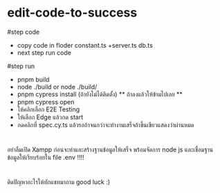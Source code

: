 # edit-code-to-success

#step code
 - copy code in floder constant.ts +server.ts db.ts
 - next step run code

#step run
 - pnpm build
 - node ./build or node ./build/
 - pnpm cypress install (ถ้ายังไม่ได้ติดตั้ง) ** ถ้าลงแล้วให้ข้ามไปเลย **
 - pnpm cypress open
 - ให้คลิกเลือก E2E Testing
 - ให้เลือก Edge แล้วกด start
 - กดคลิกที่ spec.cy.ts แล้วรอถ้าจนกว่าจะทำงานเสร็จถ้าขึ้นเขียวแสดงว่าผ่านหมด
#
อย่าลืมเปิด Xampp ก่อนจะทำและสร้างฐานข้อมูลให้เสร็จ พร้อมจัดการ node js และเชื่อมฐานข้อมูลให้เรียบร้อยใน file .env !!!!
#
ติดปัญหาอะไรให้ทักแชทมาถาม good luck :)
